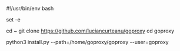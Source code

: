 #!/usr/bin/env bash

set -e

cd ~
git clone https://github.com/luciancurteanu/goproxy
cd goproxy

python3 install.py --path=/home/goproxy/goproxy --user=goproxy
